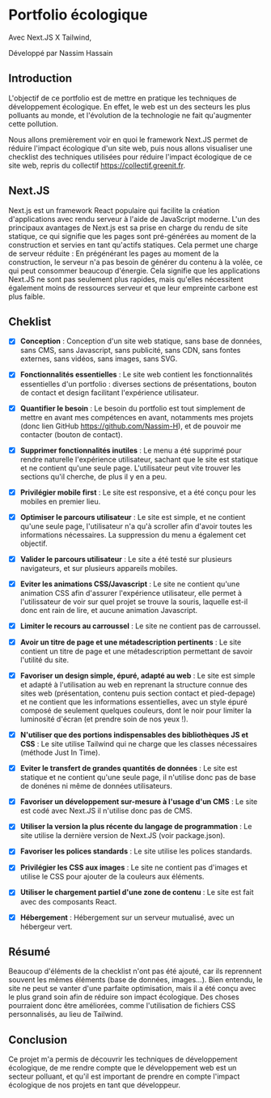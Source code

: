 
# Portfolio écologique 
Avec Next.JS X Tailwind, 

Développé par Nassim Hassain

## Introduction
L'objectif de ce portfolio est de mettre en pratique les techniques de développement écologique. 
En effet, le web est un des secteurs les plus polluants au monde, et l'évolution de la technologie ne fait qu'augmenter cette pollution.

Nous allons premièrement voir en quoi le framework Next.JS permet de réduire l'impact écologique d'un site web, puis nous allons visualiser une checklist des techniques utilisées pour réduire l'impact écologique de ce site web, repris du collectif https://collectif.greenit.fr.


## Next.JS
Next.js est un framework React populaire qui facilite la création d'applications avec rendu serveur à l'aide de JavaScript moderne. L'un des principaux avantages de Next.js est sa prise en charge du rendu de site statique, ce qui signifie que les pages sont pré-générées au moment de la construction et servies en tant qu'actifs statiques.
Cela permet une charge de serveur réduite : En prégénérant les pages au moment de la construction, le serveur n'a pas besoin de générer du contenu à la volée, ce qui peut consommer beaucoup d'énergie. Cela signifie que les applications Next.JS ne sont pas seulement plus rapides, mais qu'elles nécessitent également moins de ressources serveur et que leur empreinte carbone est plus faible.

## Cheklist
- [x] **Conception** : Conception d'un site web statique, sans base de données, sans CMS, sans Javascript, sans publicité, sans CDN, sans fontes externes, sans vidéos,  sans images, sans SVG.


- [x] **Fonctionnalités essentielles** : Le site web contient les fonctionnalités essentielles d'un portfolio : diverses sections de présentations, bouton de contact et design facilitant l'expérience utilisateur.


- [x] **Quantifier le besoin** : Le besoin du portfolio est tout simplement de mettre en avant mes compétences en avant, notamments mes projets (donc lien GitHub https://github.com/Nassim-H), et de pouvoir me contacter (bouton de contact).


- [x] **Supprimer fonctionnalités inutiles** : Le menu a été supprimé pour rendre naturelle l'expérience utilisateur, sachant que le site est statique et ne contient qu'une seule page. L'utilisateur peut vite trouver les sections qu'il cherche, de plus il y en a peu.


- [x] **Privilégier mobile first** : Le site est responsive, et a été conçu pour les mobiles en premier lieu.


- [x] **Optimiser le parcours utilisateur** : Le site est simple, et ne contient qu'une seule page, l'utilisateur n'a qu'à scroller afin d'avoir toutes les informations nécessaires. La suppression du menu a également cet objectif.


- [x] **Valider le parcours utilisateur** : Le site a été testé sur plusieurs navigateurs, et sur plusieurs appareils mobiles.


- [x] **Eviter les animations CSS/Javascript** : Le site ne contient qu'une animation CSS afin d'assurer l'expérience utilisateur, elle permet à l'utilissateur de voir sur quel projet se trouve la souris, laquelle est-il donc ent rain de lire, et aucune animation Javascript.


- [x] **Limiter le recours au carroussel** : Le site ne contient pas de carroussel.


- [x] **Avoir un titre de page et une métadescription pertinents** : Le site contient un titre de page et une métadescription permettant de savoir l'utilité du site.


- [x] **Favoriser un design simple, épuré, adapté au web** : Le site est simple et adapté à l'utilisation au web en reprenant la structure connue des sites web (présentation, contenu puis section contact et pied-depage) et ne contient que les informations essentielles, avec un style épuré composé de seulement quelques couleurs, dont le noir pour limiter la luminosité d'écran (et prendre soin de nos yeux !).


- [x] **N'utiliser que des portions indispensables des bibliothèques JS et CSS** : Le site utilise Tailwind qui ne charge que les classes nécessaires (méthode Just In Time).


- [x] **Eviter le transfert de grandes quantités de données** : Le site est statique et ne contient qu'une seule page, il n'utilise donc pas de base de donénes ni même de données utilisateurs.


- [x] **Favoriser un développement sur-mesure à l'usage d'un CMS** : Le site est codé avec Next.JS il n'utilise donc pas de CMS. 


- [x] **Utiliser la version la plus récente du langage de programmation** : Le site utilise la dernière version de Next.JS (voir package.json).


- [x] **Favoriser les polices standards** : Le site utilise les polices standards.


- [x] **Privilégier les CSS aux images** : Le site ne contient pas d'images et utilise le CSS pour ajouter de la couleurs aux éléments.


- [x] **Utiliser le chargement partiel d'une zone de contenu** : Le site est fait avec des composants React.


- [x] **Hébergement** : Hébergement sur un serveur mutualisé, avec un hébergeur vert.

## Résumé
Beaucoup d'éléments de la checklist n'ont pas été ajouté, car ils reprennent souvent les mêmes éléments (base de données, images...). 
Bien entendu, le site ne peut se vanter d'une parfaite optimisation, mais il a été conçu avec le plus grand soin afin de réduire son impact écologique.
Des choses pourraient donc être améliorées, comme l'utilisation de fichiers CSS personnalisés, au lieu de Tailwind.

## Conclusion
Ce projet m'a permis de découvrir les techniques de développement écologique, de me rendre compte que le développement web est un secteur polluant, et qu'il est important de prendre en compte l'impact écologique de nos projets en tant que développeur.